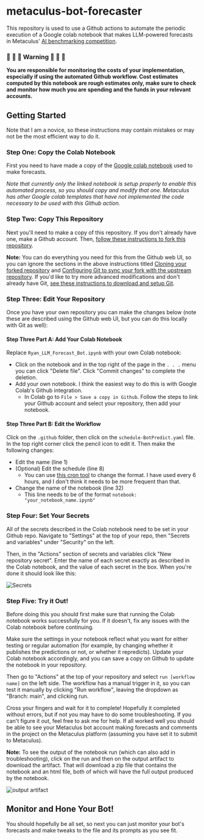 # metaculus-bot-forecaster
This repository is used to use a Github actions to automate the periodic execution of a Google colab notebook that makes LLM-powered forecasts in Metaculus' [AI benchmarking competition](https://www.metaculus.com/project/ai-benchmarking-pilot/).

### :rotating_light: :rotating_light: :rotating_light: Warning :rotating_light: :rotating_light: :rotating_light:

**You are responsible for monitoring the costs of your implementation, especially if using the automated Github workflow. Cost estimates computed by this notebook are rough estimates only, make sure to check and monitor how much you are spending and the funds in your relevant accounts.**

## Getting Started

Note that I am a novice, so these instructions may contain mistakes or may not be the most efficient way to do it.

### Step One: Copy the Colab Notebook

First you need to have made a copy of the [Google colab notebook](https://colab.research.google.com/drive/1_P7_QNJiJyWBY2qCVu2-_8gVPD1X7mX3?usp=sharing) used to make forecasts.

*Note that currently only the linked notebook is setup properly to enable this automated process, so you should copy and modify that one. Metaculus has other Google colab templates that have not implemented the code necessary to be used with this Github action.*

### Step Two: Copy This Repository

Next you'll need to make a copy of this repository. If you don't already have one, make a Github account. Then, [follow these instructions to fork this repository](https://docs.github.com/en/pull-requests/collaborating-with-pull-requests/working-with-forks/fork-a-repo).

**Note:** You can do everything you need for this from the Github web UI, so you can ignore the sections in the above instructions titled [Cloning your forked repository](https://docs.github.com/en/pull-requests/collaborating-with-pull-requests/working-with-forks/fork-a-repo) and [Configuring Git to sync your fork with the upstream repository](https://docs.github.com/en/pull-requests/collaborating-with-pull-requests/working-with-forks/fork-a-repo). If you'd like to try more advanced modifications and don't already have Git, [see these instructions to download and setup Git](https://docs.github.com/en/get-started/getting-started-with-git/set-up-git).

### Step Three: Edit Your Repository

Once you have your own repository you can make the changes below (note these are described using the Github web UI, but you can do this locally with Git as well):

#### Step Three Part A: Add Your Colab Notebook

Replace `Ryan_LLM_Forecast_Bot.ipynb` with your own Colab notebook:
* Click on the notebook and in the top right of the page in the `. . .` menu you can click "Delete file". Click "Commit changes" to complete the deletion.
* Add your own notebook. I think the easiest way to do this is with Google Colab's Github integration.
    * In Colab go to `File > Save a copy in Github`. Follow the steps to link your Github account and select your repository, then add your notebook.
  
#### Step Three Part B: Edit the Workflow

Click on the `.github` folder, then click on the `schedule-BotPredict.yaml` file. In the top right corner click the pencil icon to edit it. Then make the following changes:

* Edit the name (line 1)
* (Optional) Edit the schedule (line 8)
    * You can use [this cron tool](https://crontab.guru/) to change the format. I have used every 6 hours, and I don't think it needs to be more frequent than that.
* Change the name of the notebook (line 32)
    * This line needs to be of the format `notebook: "your_notebook_name.ipynb"`

### Step Four: Set Your Secrets

All of the secrets described in the Colab notebook need to be set in your Github repo. Navigate to "Settings" at the top of your repo, then "Secrets and variables" under "Security" on the left.

Then, in the "Actions" section of secrets and variables click "New repository secret". Enter the name of each secret exactly as described in the Colab notebook, and the value of each secret in the box. When you're done it should look like this:

![Secrets](https://github.com/ryooan/metaculus-bot-forecaster/assets/45539871/03e2f4f1-fdee-4917-956f-efe47e4e7fe9)

### Step Five: Try it Out!

Before doing this you should first make sure that running the Colab notebook works successfully for you. If it doesn't, fix any issues with the Colab notebook before continuing.

Make sure the settings in your notebook reflect what you want for either testing or regular automation (for example, by changing whether it publishes the predictions or not, or whether it repredicts). Update your Colab notebook accordingly, and you can save a copy on Github to update the notebook in your repository.

Then go to "Actions" at the top of your repository and select `run [workflow name]` on the left side. The workflow has a manual trigger in it, so you can test it manually by clicking "Run workflow", leaving the dropdown as "Branch: main", and clicking run.

Cross your fingers and wait for it to complete! Hopefully it completed without errors, but if not you may have to do some troubleshooting. If you can't figure it out, feel free to ask me for help. If all worked well you should be able to see your Metaculus bot account making forecasts and comments in the project on the Metaculus platform (assuming you have set it to submit to Metaculus).

**Note:** To see the output of the notebook run (which can also add in troubleshooting), click on the run and then on the output artifact to download the artifact. That will download a zip file that contains the notebook and an html file, both of which will have the full output produced by the notebook.

![output artifact](https://github.com/ryooan/metaculus-bot-forecaster/assets/45539871/3311dc6c-19c3-4bb8-b7d2-9521ca02cf96)

## Monitor and Hone Your Bot!

You should hopefully be all set, so next you can just monitor your bot's forecasts and make tweaks to the file and its prompts as you see fit.
